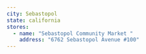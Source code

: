 ```yaml
---
city: Sebastopol
state: california
stores:
  - name: "Sebastopol Community Market "
    address: "6762 Sebastopol Avenue #100"
---
```

